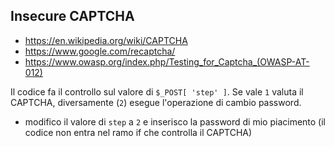 ## Insecure CAPTCHA

- https://en.wikipedia.org/wiki/CAPTCHA
- https://www.google.com/recaptcha/
- https://www.owasp.org/index.php/Testing_for_Captcha_(OWASP-AT-012)

Il codice fa il controllo sul valore di `$_POST[ 'step' ]`.
Se vale `1` valuta il CAPTCHA, diversamente (`2`) esegue l'operazione di cambio password.

- modifico il valore di `step` a `2` e inserisco la password di mio piacimento (il codice non entra nel ramo if che controlla il CAPTCHA)

